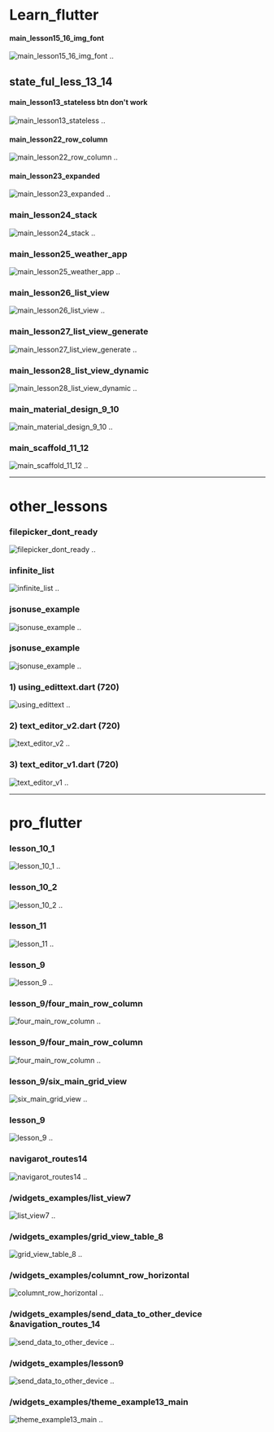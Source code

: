 # Learn_flutter
#### main_lesson15_16_img_font
![main_lesson15_16_img_font](img/main_lesson15_16_img_font.jpg)
..
## state_ful_less_13_14
#### main_lesson13_stateless btn don't work
![main_lesson13_stateless](img/main_lesson13_stateless.jpg)
..
#### main_lesson22_row_column
![main_lesson22_row_column](img/main_lesson22_row_column.jpg)
..
#### main_lesson23_expanded
![main_lesson23_expanded](img/main_lesson23_expanded.jpg)
..
### main_lesson24_stack
![main_lesson24_stack](img/main_lesson24_stack.jpg)
..
### main_lesson25_weather_app
![main_lesson25_weather_app](img/main_lesson25_weather_app.jpg)
..
### main_lesson26_list_view
![main_lesson26_list_view](img/main_lesson26_list_view.jpg)
..
### main_lesson27_list_view_generate
![main_lesson27_list_view_generate](img/main_lesson27_list_view_generate.jpg)
..
### main_lesson28_list_view_dynamic
![main_lesson28_list_view_dynamic](img/main_lesson28_list_view_dynamic.jpg)
..
### main_material_design_9_10
![main_material_design_9_10](img/main_material_design_9_10.jpg)
..
### main_scaffold_11_12
![main_scaffold_11_12](img/main_scaffold_11_12.jpg)
..


---------------------------------------------------------------------------------------------------
# other_lessons
### filepicker_dont_ready
![filepicker_dont_ready](img/filepicker_dont_ready.jpg)
..
### infinite_list
![infinite_list](img/infinite_list.jpg)
..
### jsonuse_example
![jsonuse_example](img/jsonuse_example.jpg)
..
### jsonuse_example
![jsonuse_example](img/jsonuse_example.jpg)
..
### 1) using_edittext.dart (720)
![using_edittext](img/using_edittext.jpg)
..
### 2) text_editor_v2.dart (720)
![text_editor_v2](img/text_editor_v2.jpg)
..
### 3) text_editor_v1.dart (720)
![text_editor_v1](img/text_editor_v1.jpg)
..

---------------------------------------------------------------------------------------------------
# pro_flutter
### lesson_10_1
![lesson_10_1](img/lesson_10_1.jpg)
.. 
### lesson_10_2
![lesson_10_2](img/lesson_10_2.jpg)
.. 
### lesson_11
![lesson_11](img/lesson_11.jpg)
.. 
### lesson_9
![lesson_9](img/lesson_9.jpg)
.. 
### lesson_9/four_main_row_column
![four_main_row_column](img/four_main_row_column.jpg)
.. 
### lesson_9/four_main_row_column
![four_main_row_column](img/four_main_row_column.jpg)
.. 
### lesson_9/six_main_grid_view
![six_main_grid_view](img/six_main_grid_view.jpg)
.. 
### lesson_9
![lesson_9](img/lesson_9.jpg)
.. 
### navigarot_routes14
![navigarot_routes14](img/navigarot_routes14.jpg)
.. 

### /widgets_examples/list_view7
![list_view7](img/list_view7.jpg)
..
### /widgets_examples/grid_view_table_8
![grid_view_table_8](img/grid_view_table_8.jpg)
..
### /widgets_examples/columnt_row_horizontal
![columnt_row_horizontal](img/columnt_row_horizontal.jpg)
..
### /widgets_examples/send_data_to_other_device &navigation_routes_14
![send_data_to_other_device](img/send_data_to_other_device.jpg)
..
### /widgets_examples/lesson9
![send_data_to_other_device](img/send_data_to_other_device.jpg)
..
### /widgets_examples/theme_example13_main
![theme_example13_main](img/theme_example13_main.jpg)
..


